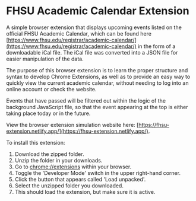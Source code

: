 # FHSU Academic Calendar Extension
A simple browser extension that displays upcoming events listed on the official FHSU Academic Calendar, which can be found here [https://www.fhsu.edu/registrar/academic-calendar/](https://www.fhsu.edu/registrar/academic-calendar/) in the form of a downloadable iCal file. The iCal file was converted into a JSON file for easier manipulation of the data.

The purpose of this browser extension is to learn the proper structure and syntax to develop Chrome Extensions, as well as to provide an easy way to quickly view the current academic calendar, without needing to log into an online account or check the website.

Events that have passed will be filtered out within the logic of the background JavaScript file, so that the event appearing at the top is either taking place today or in the future.

View the browser extension simulation website here: [https://fhsu-extension.netlify.app/](https://fhsu-extension.netlify.app/).

To install this extension:

1) Download the zipped folder.
2) Unzip the folder in your downloads.
3) Go to [chrome://extensions](chrome://extensions) within your browser.
4) Toggle the 'Developer Mode' switch in the upper right-hand corner.
5) Click the button that appears called 'Load unpacked'.
6) Select the unzipped folder you downloaded.
7) This should load the extension, but make sure it is active.
